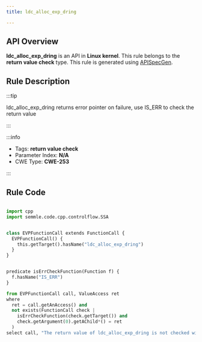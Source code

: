 ```yaml
---
title: ldc_alloc_exp_dring

---
```



## API Overview
**ldc_alloc_exp_dring** is an API in **Linux kernel**. This rule belongs to the **return value check** type. This rule is generated using [APISpecGen](../../tools/APISpecGen).
## Rule Description

:::tip

ldc_alloc_exp_dring returns error pointer on failure, use IS_ERR to check the return value

:::

:::info

- Tags: **return value check**
- Parameter Index: **N/A**
- CWE Type: **CWE-253**

:::

## Rule Code
```python

import cpp
import semmle.code.cpp.controlflow.SSA


class EVPFunctionCall extends FunctionCall {
  EVPFunctionCall() {
    this.getTarget().hasName("ldc_alloc_exp_dring")
  }
}


predicate isErrCheckFunction(Function f) {
  f.hasName("IS_ERR") 
}

from EVPFunctionCall call, ValueAccess ret
where
  ret = call.getAnAccess() and
  not exists(FunctionCall check |
    isErrCheckFunction(check.getTarget()) and
    check.getArgument(0).getAChild*() = ret
  )
select call, "The return value of ldc_alloc_exp_dring is not checked with IS_ERR."
    
```